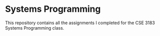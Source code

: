 # Systems Programming

This repository contains all the assignments I completed for the CSE 3183 Systems Programming class.
